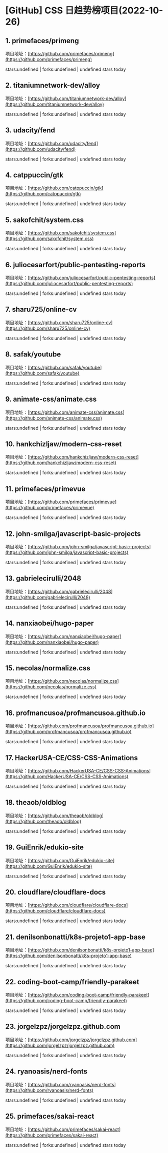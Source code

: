 # [GitHub] CSS 日趋势榜项目(2022-10-26)

## 1. primefaces/primeng 

项目地址：[https://github.com/primefaces/primeng](https://github.com/primefaces/primeng)

stars:undefined | forks:undefined | undefined stars today 



## 2. titaniumnetwork-dev/alloy 

项目地址：[https://github.com/titaniumnetwork-dev/alloy](https://github.com/titaniumnetwork-dev/alloy)

stars:undefined | forks:undefined | undefined stars today 



## 3. udacity/fend 

项目地址：[https://github.com/udacity/fend](https://github.com/udacity/fend)

stars:undefined | forks:undefined | undefined stars today 



## 4. catppuccin/gtk 

项目地址：[https://github.com/catppuccin/gtk](https://github.com/catppuccin/gtk)

stars:undefined | forks:undefined | undefined stars today 



## 5. sakofchit/system.css 

项目地址：[https://github.com/sakofchit/system.css](https://github.com/sakofchit/system.css)

stars:undefined | forks:undefined | undefined stars today 



## 6. juliocesarfort/public-pentesting-reports 

项目地址：[https://github.com/juliocesarfort/public-pentesting-reports](https://github.com/juliocesarfort/public-pentesting-reports)

stars:undefined | forks:undefined | undefined stars today 



## 7. sharu725/online-cv 

项目地址：[https://github.com/sharu725/online-cv](https://github.com/sharu725/online-cv)

stars:undefined | forks:undefined | undefined stars today 



## 8. safak/youtube 

项目地址：[https://github.com/safak/youtube](https://github.com/safak/youtube)

stars:undefined | forks:undefined | undefined stars today 



## 9. animate-css/animate.css 

项目地址：[https://github.com/animate-css/animate.css](https://github.com/animate-css/animate.css)

stars:undefined | forks:undefined | undefined stars today 



## 10. hankchizljaw/modern-css-reset 

项目地址：[https://github.com/hankchizljaw/modern-css-reset](https://github.com/hankchizljaw/modern-css-reset)

stars:undefined | forks:undefined | undefined stars today 



## 11. primefaces/primevue 

项目地址：[https://github.com/primefaces/primevue](https://github.com/primefaces/primevue)

stars:undefined | forks:undefined | undefined stars today 



## 12. john-smilga/javascript-basic-projects 

项目地址：[https://github.com/john-smilga/javascript-basic-projects](https://github.com/john-smilga/javascript-basic-projects)

stars:undefined | forks:undefined | undefined stars today 



## 13. gabrielecirulli/2048 

项目地址：[https://github.com/gabrielecirulli/2048](https://github.com/gabrielecirulli/2048)

stars:undefined | forks:undefined | undefined stars today 



## 14. nanxiaobei/hugo-paper 

项目地址：[https://github.com/nanxiaobei/hugo-paper](https://github.com/nanxiaobei/hugo-paper)

stars:undefined | forks:undefined | undefined stars today 



## 15. necolas/normalize.css 

项目地址：[https://github.com/necolas/normalize.css](https://github.com/necolas/normalize.css)

stars:undefined | forks:undefined | undefined stars today 



## 16. profmancusoa/profmancusoa.github.io 

项目地址：[https://github.com/profmancusoa/profmancusoa.github.io](https://github.com/profmancusoa/profmancusoa.github.io)

stars:undefined | forks:undefined | undefined stars today 



## 17. HackerUSA-CE/CSS-CSS-Animations 

项目地址：[https://github.com/HackerUSA-CE/CSS-CSS-Animations](https://github.com/HackerUSA-CE/CSS-CSS-Animations)

stars:undefined | forks:undefined | undefined stars today 



## 18. theaob/oldblog 

项目地址：[https://github.com/theaob/oldblog](https://github.com/theaob/oldblog)

stars:undefined | forks:undefined | undefined stars today 



## 19. GuiEnrik/edukio-site 

项目地址：[https://github.com/GuiEnrik/edukio-site](https://github.com/GuiEnrik/edukio-site)

stars:undefined | forks:undefined | undefined stars today 



## 20. cloudflare/cloudflare-docs 

项目地址：[https://github.com/cloudflare/cloudflare-docs](https://github.com/cloudflare/cloudflare-docs)

stars:undefined | forks:undefined | undefined stars today 



## 21. denilsonbonatti/k8s-projeto1-app-base 

项目地址：[https://github.com/denilsonbonatti/k8s-projeto1-app-base](https://github.com/denilsonbonatti/k8s-projeto1-app-base)

stars:undefined | forks:undefined | undefined stars today 



## 22. coding-boot-camp/friendly-parakeet 

项目地址：[https://github.com/coding-boot-camp/friendly-parakeet](https://github.com/coding-boot-camp/friendly-parakeet)

stars:undefined | forks:undefined | undefined stars today 



## 23. jorgelzpz/jorgelzpz.github.com 

项目地址：[https://github.com/jorgelzpz/jorgelzpz.github.com](https://github.com/jorgelzpz/jorgelzpz.github.com)

stars:undefined | forks:undefined | undefined stars today 



## 24. ryanoasis/nerd-fonts 

项目地址：[https://github.com/ryanoasis/nerd-fonts](https://github.com/ryanoasis/nerd-fonts)

stars:undefined | forks:undefined | undefined stars today 



## 25. primefaces/sakai-react 

项目地址：[https://github.com/primefaces/sakai-react](https://github.com/primefaces/sakai-react)

stars:undefined | forks:undefined | undefined stars today 



